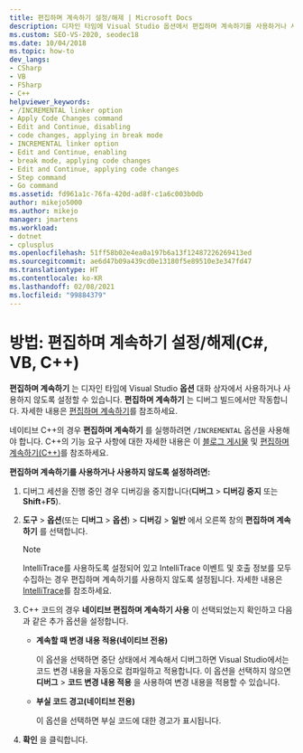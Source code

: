 ```yaml
---
title: 편집하며 계속하기 설정/해제 | Microsoft Docs
description: 디자인 타임에 Visual Studio 옵션에서 편집하며 계속하기를 사용하거나 사용하지 않도록 설정하는 방법을 알아봅니다. 편집하며 계속하기는 디버그 빌드에서만 작동합니다.
ms.custom: SEO-VS-2020, seodec18
ms.date: 10/04/2018
ms.topic: how-to
dev_langs:
- CSharp
- VB
- FSharp
- C++
helpviewer_keywords:
- /INCREMENTAL linker option
- Apply Code Changes command
- Edit and Continue, disabling
- code changes, applying in break mode
- INCREMENTAL linker option
- Edit and Continue, enabling
- break mode, applying code changes
- Edit and Continue, applying code changes
- Step command
- Go command
ms.assetid: fd961a1c-76fa-420d-ad8f-c1a6c003b0db
author: mikejo5000
ms.author: mikejo
manager: jmartens
ms.workload:
- dotnet
- cplusplus
ms.openlocfilehash: 51ff58b02e4ea0a197b6a13f12487226269413ed
ms.sourcegitcommit: ae6d47b09a439cd0e13180f5e89510e3e347fd47
ms.translationtype: HT
ms.contentlocale: ko-KR
ms.lasthandoff: 02/08/2021
ms.locfileid: "99884379"
---
```

# <a name="how-to-enable-and-disable-edit-and-continue-c-vb-c"></a>방법: 편집하며 계속하기 설정/해제(C#, VB, C++)

**편집하며 계속하기** 는 디자인 타임에 Visual Studio **옵션** 대화 상자에서 사용하거나 사용하지 않도록 설정할 수 있습니다. **편집하며 계속하기** 는 디버그 빌드에서만 작동합니다. 자세한 내용은 [편집하며 계속하기](../debugger/edit-and-continue.md)를 참조하세요.

네이티브 C++의 경우 **편집하며 계속하기** 를 실행하려면 `/INCREMENTAL` 옵션을 사용해야 합니다. C++의 기능 요구 사항에 대한 자세한 내용은 이 [블로그 게시물](https://devblogs.microsoft.com/cppblog/c-edit-and-continue-in-visual-studio-2015-update-3/) 및 [편집하며 계속하기(C++)](../debugger/edit-and-continue-visual-cpp.md)를 참조하세요.

**편집하며 계속하기를 사용하거나 사용하지 않도록 설정하려면:**

1. 디버그 세션을 진행 중인 경우 디버깅을 중지합니다(**디버그** > **디버깅 중지** 또는 **Shift**+**F5**).

1. **도구** > **옵션**(또는 **디버그** > **옵션**) > **디버깅** > **일반** 에서 오른쪽 창의 **편집하며 계속하기** 를 선택합니다.

    > [!NOTE]
    > IntelliTrace를 사용하도록 설정되어 있고 IntelliTrace 이벤트 및 호출 정보를 모두 수집하는 경우 편집하며 계속하기를 사용하지 않도록 설정됩니다. 자세한 내용은 [IntelliTrace](../debugger/intellitrace.md)를 참조하세요.

1. C++ 코드의 경우 **네이티브 편집하며 계속하기 사용** 이 선택되었는지 확인하고 다음과 같은 추가 옵션을 설정합니다.
    - **계속할 때 변경 내용 적용(네이티브 전용)**

      이 옵션을 선택하면 중단 상태에서 계속해서 디버그하면 Visual Studio에서는 코드 변경 내용을 자동으로 컴파일하고 적용합니다. 이 옵션을 선택하지 않으면 **디버그** > **코드 변경 내용 적용** 을 사용하여 변경 내용을 적용할 수 있습니다.

    - **부실 코드 경고(네이티브 전용)**

      이 옵션을 선택하면 부실 코드에 대한 경고가 표시됩니다.

1. **확인** 을 클릭합니다.
